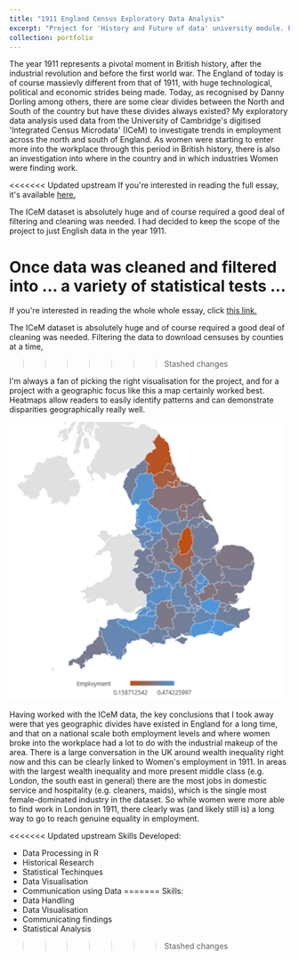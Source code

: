 ```yaml
---
title: "1911 England Census Exploratory Data Analysis"
excerpt: "Project for 'History and Future of data' university module. Processing and analysing data from the a digitised version of the 1911 census in England. The key focuses were on employment, particularly employment by sector and where in the country women were breaking into the workplace.<br/><img src='/images/1911_eda.png' height='300'>"
collection: portfolio
---
```


The year 1911 represents a pivotal moment in British history, after the industrial revolution and before the first world war. The England of today is of course massievly different from that of 1911, with huge technological, political and economic strides being made. Today, as recognised by Danny Dorling among others, there are some clear divides between the North and South of the country but have these divides always existed? My exploratory data analysis used data from the University of Cambridge's digitised 'Integrated Census Microdata' (ICeM) to investigate trends in employment across the north and south of England. As women were starting to enter more into the workplace through this period in British history, there is also an investigation into where in the country and in which industries Women were finding work.

<<<<<<< Updated upstream
If you're interested in reading the full essay, it's available [here.](https://docs.google.com/document/d/1h6D6l84FYkil7fFmA_ZrvJi1nJrXDpI-4efFus1zTlE/edit?usp=sharing)

The ICeM dataset is absolutely huge and of course required a good deal of filtering and cleaning was needed. I had decided to keep the scope of the project to just English data in the year 1911.

Once data was cleaned and filtered into ... a variety of statistical tests ...
=======
If you're interested in reading the whole whole essay, click [this link.](https://docs.google.com/document/d/1h6D6l84FYkil7fFmA_ZrvJi1nJrXDpI-4efFus1zTlE/edit?usp=sharing)

The ICeM dataset is absolutely huge and of course required a good deal of cleaning was needed. Filtering the data to download censuses by counties at a time,
>>>>>>> Stashed changes

I'm always a fan of picking the right visualisation for the project, and for a project with a geographic focus like this a map certainly worked best. Heatmaps allow readers to easily identify patterns and can demonstrate disparities geographically really well. 

<img src='/images/1911_eda.png' height='500'>

Having worked with the ICeM data, the key conclusions that I took away were that yes geographic divides have existed in England for a long time, and that on a national scale both employment levels and where women broke into the workplace had a lot to do with the industrial makeup of the area. There is a large conversation in the UK around wealth inequality right now and this can be clearly linked to Women's employment in 1911. In areas with the largest wealth inequality and more present middle class (e.g. London, the south east in general) there are the most jobs in domestic service and hospitality (e.g. cleaners, maids), which is the single most female-dominated industry in the dataset. So while women were more able to find work in London in 1911, there clearly was (and likely still is) a long way to go to reach genuine equality in employment. 

<<<<<<< Updated upstream
Skills Developed:
 * Data Processing in R
 * Historical Research
 * Statistical Techinques
 * Data Visualisation
 * Communication using Data
=======
Skills:
 * Data Handling
 * Data Visualisation
 * Communicating findings
 * Statistical Analysis
>>>>>>> Stashed changes
